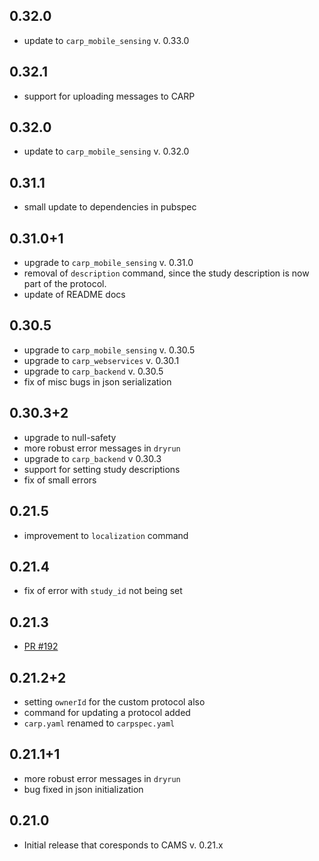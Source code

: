 ## 0.32.0
* update to `carp_mobile_sensing` v. 0.33.0

## 0.32.1
* support for uploading messages to CARP

## 0.32.0
* update to `carp_mobile_sensing` v. 0.32.0

## 0.31.1
* small update to dependencies in pubspec

## 0.31.0+1
* upgrade to `carp_mobile_sensing` v. 0.31.0
* removal of `description` command, since the study description is now part of the protocol.
* update of README docs

## 0.30.5
* upgrade to `carp_mobile_sensing` v. 0.30.5
* upgrade to `carp_webservices` v. 0.30.1
* upgrade to `carp_backend` v. 0.30.5
* fix of misc bugs in json serialization

## 0.30.3+2
* upgrade to null-safety
* more robust error messages in `dryrun`
* upgrade to `carp_backend` v 0.30.3
* support for setting study descriptions
* fix of small errors

## 0.21.5
* improvement to `localization` command

## 0.21.4
* fix of error with `study_id` not being set

## 0.21.3
* [PR #192](https://github.com/cph-cachet/carp.sensing-flutter/pull/192)

## 0.21.2+2
* setting `ownerId` for the custom protocol also
* command for updating a protocol added
* `carp.yaml` renamed to `carpspec.yaml`

## 0.21.1+1
* more robust error messages in `dryrun`
* bug fixed in json initialization

## 0.21.0
* Initial release that coresponds to CAMS v. 0.21.x
